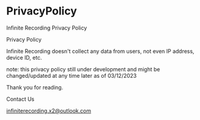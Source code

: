 # PrivacyPolicy
Infinite Recording Privacy Policy

Privacy Policy

Infinite Recording doesn't collect any data from users, not even IP address, device ID, etc.

note: this privacy policy still under development and might be changed/updated at any time later as of 03/12/2023

Thank you for reading.

Contact Us
 
infiniterecording.x2@outlook.com
